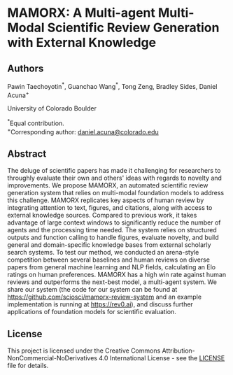 # MAMORX: A Multi-agent Multi-Modal Scientific Review Generation with External Knowledge

## Authors  
Pawin Taechoyotin<sup>\*</sup>, Guanchao Wang<sup>\*</sup>, Tong Zeng, Bradley Sides, Daniel Acuna<sup>\+</sup>

University of Colorado Boulder  

 <sup>\*</sup>Equal contribution.  
 <sup>\+</sup>Corresponding author: daniel.acuna@colorado.edu

## Abstract  
The deluge of scientific papers has made it challenging for researchers to throughly evaluate their own and others' ideas with regards to novelty and improvements. We propose MAMORX, an automated scientific review generation system that relies on multi-modal foundation models to address this challenge. MAMORX replicates key aspects of human review by integrating attention to text, figures, and citations, along with access to external knowledge sources. Compared to previous work, it takes advantage of large context windows to significantly reduce the number of agents and the processing time needed. The system relies on structured outputs and function calling to handle figures, evaluate novelty, and build general and domain-specific knowledge bases from external scholarly search systems. To test our method, we conducted an arena-style competition between several baselines and human reviews on diverse papers from general machine learning and NLP fields, calculating an Elo ratings on human preferences. MAMORX has a high win rate against human reviews and outperforms the next-best model, a multi-agent system. We share our system (the code for our system can be found at https://github.com/sciosci/mamorx-review-system and an example implementation is running at https://rev0.ai), and discuss further applications of foundation models for scientific evaluation.


## License
This project is licensed under the Creative Commons Attribution-NonCommercial-NoDerivatives 4.0 International License - see the [LICENSE](LICENSE.md) file for details.


